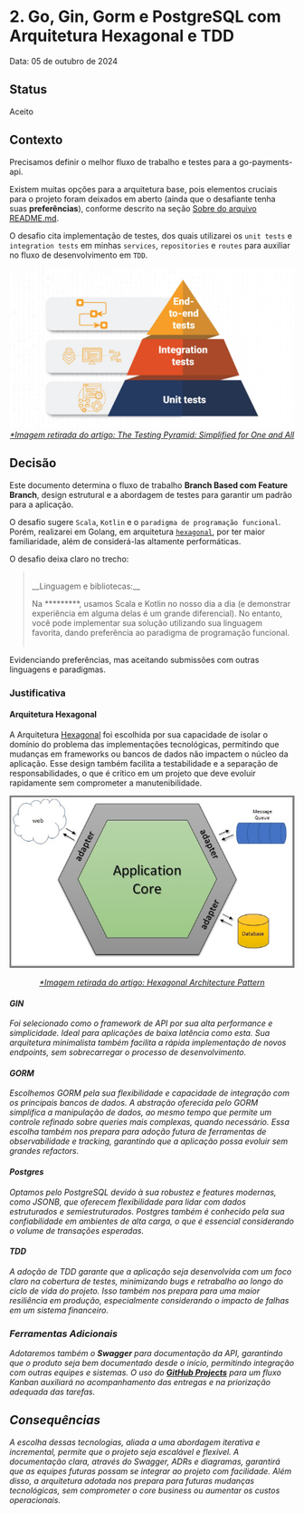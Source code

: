 # 2. Go, Gin, Gorm e PostgreSQL com Arquitetura Hexagonal e TDD

Data: 05 de outubro de 2024

## Status

Aceito

## Contexto

Precisamos definir o melhor fluxo de trabalho e testes para a go-payments-api.

Existem muitas opções para a arquitetura base, pois elementos cruciais para o projeto foram deixados em aberto (ainda que o desafiante tenha suas __preferências__), conforme descrito na seção [Sobre do arquivo README.md](../../../README.md).

O desafio cita implementação de testes, dos quais utilizarei os `unit tests` e `integration tests` em minhas `services`, `repositories` e `routes` para auxiliar no fluxo de desenvolvimento em `TDD`.

<div align="center">
<img src="../../assets/images/layout/graphics/test_pyramid.jpg">
<br/><i><a href="https://www.headspin.io/blog/the-testing-pyramid-simplified-for-one-and-all">*Imagem retirada do artigo: The Testing Pyramid: Simplified for One and All</a></i>
</div>


## Decisão

Este documento determina o fluxo de trabalho __Branch Based com Feature Branch__, design estrutural e a abordagem de testes para garantir um padrão para a aplicação.

O desafio sugere `Scala`, `Kotlin` e o `paradigma de programação funcional`. Porém, realizarei em Golang, em arquitetura [`hexagonal`](https://alistair.cockburn.us/hexagonal-architecture/), por ter maior familiaridade, além de considerá-las altamente performáticas.

O desafio deixa claro no trecho:

><br/>
> __Linguagem e bibliotecas:__
> 
> Na *********, usamos Scala e Kotlin no nosso dia a dia (e demonstrar experiência em alguma delas é um grande diferencial). No entanto, você pode implementar sua solução utilizando sua linguagem favorita, dando preferência ao paradigma de programação funcional.
> <br/>
> <br/>

Evidenciando preferências, mas aceitando submissões com outras linguagens e paradigmas.

### Justificativa

#### Arquitetura Hexagonal
A Arquitetura [Hexagonal](https://alistair.cockburn.us/hexagonal-architecture/) foi escolhida por sua capacidade de isolar o domínio do problema das implementações tecnológicas, permitindo que mudanças em frameworks ou bancos de dados não impactem o núcleo da aplicação. Esse design também facilita a testabilidade e a separação de responsabilidades, o que é crítico em um projeto que deve evoluir rapidamente sem comprometer a manutenibilidade.

<div align="center">
<img src="../../assets/images/layout/graphics/hexagonal_style-1.jpg">

<i><a href="https://elemarjr.com/arquivo/ensuring-the-quality-of-the-domain-model-through-the-hexagonal-architecture-pattern/">*Imagem retirada do artigo: Hexagonal Architecture Pattern</a></div>
</div>

#### GIN
Foi selecionado como o framework de API por sua alta performance e simplicidade. Ideal para aplicações de baixa latência como esta. Sua arquitetura minimalista também facilita a rápida implementação de novos endpoints, sem sobrecarregar o processo de desenvolvimento. 

#### GORM
Escolhemos GORM pela sua flexibilidade e capacidade de integração com os principais bancos de dados. A abstração oferecida pelo GORM simplifica a manipulação de dados, ao mesmo tempo que permite um controle refinado sobre queries mais complexas, quando necessário. Essa escolha também nos prepara para adoção futura de ferramentas de observabilidade e tracking, garantindo que a aplicação possa evoluir sem grandes refactors.

#### Postgres
Optamos pelo PostgreSQL devido à sua robustez e features modernas, como JSONB, que oferecem flexibilidade para lidar com dados estruturados e semiestruturados. Postgres também é conhecido pela sua confiabilidade em ambientes de alta carga, o que é essencial considerando o volume de transações esperadas.


#### TDD
A adoção de TDD garante que a aplicação seja desenvolvida com um foco claro na cobertura de testes, minimizando bugs e retrabalho ao longo do ciclo de vida do projeto. Isso também nos prepara para uma maior resiliência em produção, especialmente considerando o impacto de falhas em um sistema financeiro.

### Ferramentas Adicionais
Adotaremos também o **Swagger** para documentação da API, garantindo que o produto seja bem documentado desde o início, permitindo integração com outras equipes e sistemas. O uso do [**GitHub Projects**](https://github.com/users/jtonynet/projects/7/views/1) para um fluxo Kanban auxiliará no acompanhamento das entregas e na priorização adequada das tarefas.


## Consequências

A escolha dessas tecnologias, aliada a uma abordagem iterativa e incremental, permite que o projeto seja escalável e flexível. A documentação clara, através do Swagger, ADRs e diagramas, garantirá que as equipes futuras possam se integrar ao projeto com facilidade. Além disso, a arquitetura adotada nos prepara para futuras mudanças tecnológicas, sem comprometer o core business ou aumentar os custos operacionais.

